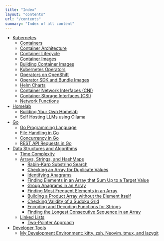 ```yaml
---
title: "Index"
layout: "contents"
url: "/contents"
summary: "Index of all content"
---
```


-  <a target=_blank href="/posts/kubernetes/">Kubernetes</a>
    -  <a target=_blank href="/posts/kubernetes/containers/">Containers</a>
    -  <a target=_blank href="/posts/kubernetes/container-architecture/">Container Architecture</a>
    -  <a target=_blank href="/posts/kubernetes/container-lifecycle/">Container Lifecycle</a>
    -  <a target=_blank href="/posts/kubernetes/container-images/">Container Images</a>
    -  <a target=_blank href="/posts/kubernetes/building-container-images/">Building Container Images</a>
    -  <a target=_blank href="/posts/kubernetes/kubernetes-operators/">Kubernetes Operators</a>
    -  <a target=_blank href="/posts/kubernetes/operators-on-openshift/">Operators on OpenShift</a>
    -  <a target=_blank href="/posts/kubernetes/operator-sdk/">Operator SDK and Bundle Images</a>
    -  <a target=_blank href="/posts/kubernetes/helm-charts/">Helm Charts</a>
    -  <a target=_blank href="/posts/kubernetes/container-network-interfaces/">Container Network Interfaces (CNI)</a>
    -  <a target=_blank href="/posts/kubernetes/container-storage-interfaces/">Container Storage Interfaces (CSI)</a>
    -  <a target=_blank href="/posts/kubernetes/network-functions/">Network Functions</a>
-  <a target=_blank href="/posts/homelab/">Homelab</a>
    -  <a target=_blank href="/posts/homelab/building-your-own-homelab/">Building Your Own Homelab</a>
    -  <a target=_blank href="/posts/homelab/self-hosting-ollama/">Self Hosting LLMs using Ollama</a>
-  <a target=_blank href="/posts/go/">Go</a>
    -  <a target=_blank href="/posts/go/go-programming-language/">Go Programming Language</a>
    -  <a target=_blank href="/posts/go/file-handling-in-go/">File Handling in Go</a>
    -  <a target=_blank href="/posts/go/concurrency-in-go/">Concurrency in Go</a>
    -  <a target=_blank href="/posts/go/rest-api-requests-in-go/">REST API Requests in Go</a>
-  <a target=_blank href="/posts/dsa/">Data Structures and Algorithms</a>
    -  <a target=_blank href="/posts/dsa/time-complexity/">Time Complexity</a>
    -  <a target=_blank href="/posts/dsa/arrays-strings-hashmaps/">Arrays, Strings, and HashMaps</a>
        *  <a target=_blank href="/posts/dsa/rabin-karp-substring-search/">Rabin-Karp Substring Search</a>
        *  <a target=_blank href="/posts/dsa/contains-duplicate/">Checking an Array for Duplicate Values</a>
        *  <a target=_blank href="/posts/dsa/is-anagram/">Identifying Anagrams</a>
        *  <a target=_blank href="/posts/dsa/two-sums/">Finding Elements in an Array that Sum Up to a Target Value</a>
        *  <a target=_blank href="/posts/dsa/group-anagrams/">Group Anagrams in an Array</a>
        *  <a target=_blank href="/posts/dsa/top-k-frequent/">Finding Most Frequent Elements in an Array</a>
        *  <a target=_blank href="/posts/dsa/product-except-self/">Building a Product Array without the Element Itself</a>
        *  <a target=_blank href="/posts/dsa/is-valid-sudoku/">Checking Validity of a Sudoku Grid</a>
        *  <a target=_blank href="/posts/dsa/encoding-and-decoding-strings/">Encoding and Decoding Functions for Strings</a>
        *  <a target=_blank href="/posts/dsa/longest-consecutive/">Finding the Longest Consecutive Sequence in an Array</a>
    -  <a target=_blank href="/posts/dsa/linked-lists/">Linked Lists</a>
        *  <a target=_blank href="/posts/dsa/two-pointers-approach/">Two-Pointer Approach</a>
-  <a target=_blank href="/posts/developer-tools/">Developer Tools</a>  
    -  <a target=_blank href="/posts/developer-tools/my-development-environment/">My Development Environment: kitty, zsh, Neovim, tmux, and lazygit</a>
